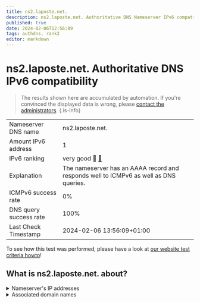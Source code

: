 ```yaml
---
title: ns2.laposte.net.
description: ns2.laposte.net. Authoritative DNS Nameserver IPv6 compatibility
published: true
date: 2024-02-06T12:56:09
tags: authdns, rank2
editor: markdown
---
```


# ns2.laposte.net. Authoritative DNS IPv6 compatibility

> The results shown here are accumulated by automation. If you're convinced the displayed data is wrong, please [contact the administrators](/howto/chat). 
{.is-info}




|   |   |
| - | - |
| Nameserver DNS name | ns2.laposte.net.
| Amount IPv6 address | 1
| IPv6 ranking | very good :2nd_place_medal: [🔗](/howto/ranking) |
| Explanation | The nameserver has an AAAA record and responds well to ICMPv6 as well as DNS queries. |
| ICMPv6 success rate | 0%|
| DNS query success rate | 100% |
| Last Check Timestamp | 2024-02-06 13:56:09+01:00 |

To see how this test was performed, please have a look at [our website test criteria howto](/howto/testcriteria/authdns)!


## What is ns2.laposte.net. about?




<details>
<summary>Nameserver's IP addresses</summary>

2a03:6f80:300:200::31

</details>



<details>
<summary>Associated domain names</summary>

www.labanquepostale.com

</details>
